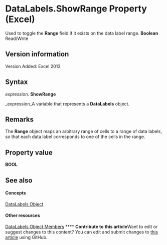 
# DataLabels.ShowRange Property (Excel)

Used to toggle the  **Range** field if it exists on the data label range. **Boolean** Read/Write


## Version information

Version Added: Excel 2013 


## Syntax

 _expression_. **ShowRange**

 _expression_A variable that represents a  **DataLabels** object.


## Remarks

The  **Range** object maps an arbitrary range of cells to a range of data labels, so that each data label corresponds to one of the cells in the range.


## Property value

 **BOOL**


## See also


#### Concepts


 [DataLabels Object](3d79271e-c702-e785-6984-d838d060a8c5.md)
#### Other resources


 [DataLabels Object Members](3c9d909d-d090-b6ed-8a28-ba62c3459044.md)
****   **Contribute to this article**Want to edit or suggest changes to this content? You can edit and submit changes to  [this article](https://github.com/jhershey00/VBA_Excel_Test/OpenXMLCon/articles/5915da64-a019-bd6e-1b5a-ce523e9906c3.md) using GitHub.

